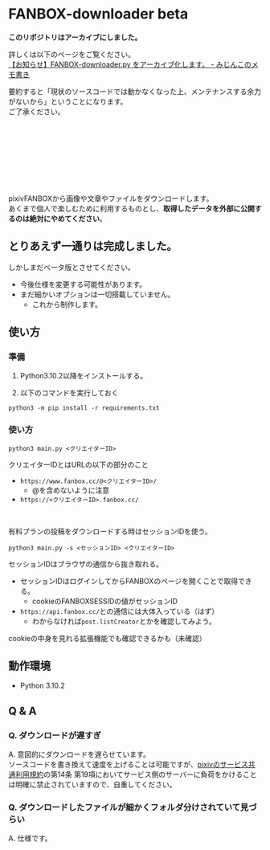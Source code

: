 # FANBOX-downloader beta

**このリポジトリはアーカイブにしました。**

詳しくは以下のページをご覧ください。  
[【お知らせ】FANBOX-downloader.py をアーカイブ化します。 - みじんこのメモ書き](https://scrapbox.io/Mijinko/【お知らせ】FANBOX-downloader.py_をアーカイブ化します。)  

要約すると「現状のソースコードでは動かなくなった上、メンテナンスする余力がないから」ということになります。  
ご了承ください。

<br /><br /><br />
----
<br />

pixivFANBOXから画像や文章やファイルをダウンロードします。\
あくまで個人で楽しむために利用するものとし、**取得したデータを外部に公開するのは絶対にやめてください**。

## とりあえず一通りは完成しました。
しかしまだベータ版とさせてください。
- 今後仕様を変更する可能性があります。
- まだ細かいオプションは一切搭載していません。
  - これから制作します。

## 使い方
### 準備
1. Python3.10.2以降をインストールする。

1. 以下のコマンドを実行しておく
```
python3 -m pip install -r requirements.txt
```

### 使い方
```
python3 main.py <クリエイターID>
```
クリエイターIDとはURLの以下の部分のこと
- `https://www.fanbox.cc/@<クリエイターID>/`
  - @を含めないように注意
- `https://<クリエイターID>.fanbox.cc/`

<br>

有料プランの投稿をダウンロードする時はセッションIDを使う。
```
python3 main.py -s <セッションID> <クリエイターID>
```
セッションIDはブラウザの通信から抜き取れる。
- セッションIDはログインしてからFANBOXのページを開くことで取得できる。
  - cookieのFANBOXSESSIDの値がセッションID
- `https://api.fanbox.cc/`との通信には大体入っている（はず）
  - わからなければ`post.listCreator`とかを確認してみよう。

cookieの中身を見れる拡張機能でも確認できるかも（未確認）


## 動作環境
- Python 3.10.2

## Q & A
### Q. ダウンロードが遅すぎ
A. 意図的にダウンロードを遅らせています。\
ソースコードを書き換えて速度を上げることは可能ですが、[pixivのサービス共通利用規約](https://policies.pixiv.net/)の第14条 第19項においてサービス側のサーバーに負荷をかけることは明確に禁止されていますので、自重してください。

### Q. ダウンロードしたファイルが細かくフォルダ分けされていて見づらい
A. 仕様です。
